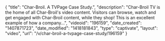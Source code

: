 {
    "title": "Char-Broil. A TVPage Case Study.",
    "description": "Char-Broil TV is the home of all Char-Broil's video content. Visitors can browse, watch and get engaged with Char-Broil content, while they shop! This is an excellent example of how a company...",
    "videoid": "196159",
    "date_created": "1407871723",
    "date_modified": "1418181843",
    "type": "captivate",
    "layout": "video",
    "url": "\/v\/char-broil-a-tvpage-case-study\/196159"
}